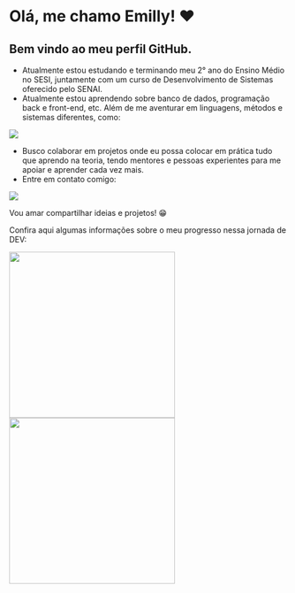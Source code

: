 # Olá, me chamo Emilly! ❤️
## Bem vindo ao meu perfil GitHub.

- Atualmente estou estudando e terminando meu 2° ano do Ensino Médio no SESI, juntamente com um curso de Desenvolvimento de Sistemas oferecido pelo SENAI. 
- Atualmente estou aprendendo sobre banco de dados, programação back e front-end, etc. Além de me aventurar em linguagens, métodos e sistemas diferentes, como:
<img src="https://cdn.jsdelivr.net/gh/devicons/devicon@latest/icons/aarch64/aarch64-original.svg" />

- Busco colaborar em projetos onde eu possa colocar em prática tudo que aprendo na teoria, tendo mentores e pessoas experientes para me apoiar e aprender cada vez mais.
- Entre em contato comigo:

<a href = "mailto:emillyraissa.nascimento2009@gmail.com"><img loading="lazy" src="https://img.shields.io/badge/Gmail-D14836?style=for-the-badge&logo=gmail&logoColor=white" target="_blank"></a>

Vou amar compartilhar ideias e projetos! 😁

Confira aqui algumas informações sobre o meu progresso nessa jornada de DEV:

<div>
<a href="https://github.com/Emy-Nascimento07">
<img width='300' height='300' loading="lazy" height="180em" src="https://github-readme-stats.vercel.app/api/top-langs/?username=Emy-Nascimento07&layout=compact&langs_count=7&theme=dracula"/>
<img width='300' height='300' loading="lazy" height="180em" src="https://github-readme-stats.vercel.app/api?username=Emy-Nascimento07&show_icons=true&theme=dracula&include_all_commits=true&count_private=true"/>
</div>
